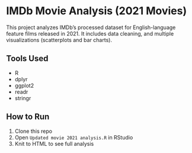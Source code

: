 # IMDb Movie Analysis (2021 Movies)

This project analyzes IMDb’s processed dataset for English-language feature films released in 2021. It includes data cleaning, and multiple visualizations (scatterplots and bar charts).

## Tools Used
- R
- dplyr
- ggplot2
- readr
- stringr

## How to Run
1. Clone this repo
2. Open `Updated movie 2021 analysis.R` in RStudio
3. Knit to HTML to see full analysis
